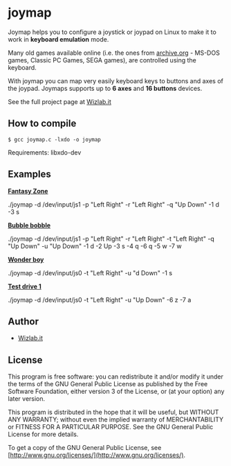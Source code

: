 # joymap

Joymap helps you to configure a joystick or joypad on Linux to make it to work in **keyboard emulation** mode.

Many old games available online (i.e. the ones from [archive.org](https://archive.org/) - MS-DOS games, Classic PC Games, SEGA games), are controlled using the keyboard.

With joymap you can map very easily keyboard keys to buttons and axes of the joypad. Joymaps supports up to **6 axes** and **16 buttons** devices.

See the full project page at [Wizlab.it](https://www.wizlab.it/code/joymap.html)


How to compile
--------------
    $ gcc joymap.c -lxdo -o joymap
Requirements: libxdo-dev


Examples
--------
[**Fantasy Zone**](http://www.retrosega.com/game.php?id=192)

./joymap -d /dev/input/js1 -p "Left Right" -r "Left Right" -q "Up Down" -1 d -3 s


[**Bubble bobble**](https://archive.org/details/msdos_Bubble_Bobble_1988)

./joymap -d /dev/input/js1 -p "Left Right" -r "Left Right" -t "Left Right" -q "Up Down" -u "Up Down" -1 d -2 Up -3 s -4 q -6 q -5 w -7 w


[**Wonder boy**](http://www.retrosega.com/game.php?id=1207)

./joymap -d /dev/input/js0 -t "Left Right" -u "d Down" -1 s


[**Test drive 1**](https://classicreload.com/test-drive.html)

./joymap -d /dev/input/js0 -t "Left Right" -u "Up Down" -6 z -7 a


Author
------
  * [Wizlab.it](https://www.wizlab.it/)


License
-------
This program is free software: you can redistribute it and/or modify
it under the terms of the GNU General Public License as published by
the Free Software Foundation, either version 3 of the License, or
(at your option) any later version.

This program is distributed in the hope that it will be useful,
but WITHOUT ANY WARRANTY; without even the implied warranty of
MERCHANTABILITY or FITNESS FOR A PARTICULAR PURPOSE. See the
GNU General Public License for more details.

To get a copy of the GNU General Public License, see [http://www.gnu.org/licenses/](http://www.gnu.org/licenses/).
